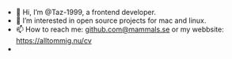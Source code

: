 - 👋 Hi, I’m @Taz-1999, a frontend developer.
- 👀 I’m interested in open source projects for mac and linux.
- 📫 How to reach me: github.com@mammals.se or my webbsite: https://alltommig.nu/cv
- 

<!---
Taz-1999/Taz-1999 is a ✨ special ✨ repository because its `README.md` (this file) appears on your GitHub profile.
You can click the Preview link to take a look at your changes.
--->
